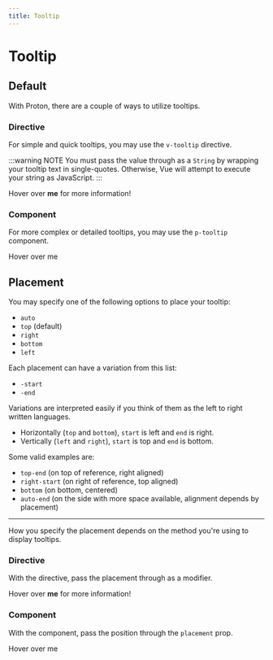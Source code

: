 ```yaml
---
title: Tooltip
---
```


# Tooltip

## Default
With Proton, there are a couple of ways to utilize tooltips.

### Directive
For simple and quick tooltips, you may use the `v-tooltip` directive.

:::warning NOTE
You must pass the value through as a `String` by wrapping your tooltip text in single-quotes. Otherwise, Vue will attempt to execute your string as JavaScript.
:::

<proton-example>
<p>Hover over <b v-tooltip="'Hello World'">me</b> for more information!</p>

<template slot="code">

```html
<p>Hover over <b v-tooltip="'Hello World'">me</b> for more information!</p>
```

</template>
</proton-example>

### Component
For more complex or detailed tooltips, you may use the `p-tooltip` component.

<proton-example>
<p-tooltip><p-button>Hover over me</p-button><template slot="content"><h1>Hello World!</h1><p>I'm a tooltip with HTML content!</p></template></p-tooltip>

<template slot="code">

```html
<p-tooltip>
    <p-button>Hover over me</p-button>

    <template slot="content">
        <h1>Hello World!</h1>
        <p>I'm a tooltip with HTML content!</p>
    </template>
</p-tooltip>
```

</template>
</proton-example>

## Placement
You may specify one of the following options to place your tooltip:

- `auto`
- `top` (default)
- `right`
- `bottom`
- `left`

Each placement can have a variation from this list:

- `-start`
- `-end`

Variations are interpreted easily if you think of them as the left to right written languages.

- Horizontally (`top` and `bottom`), `start` is left and `end` is right.
- Vertically (`left` and `right`), `start` is top and `end` is bottom.

Some valid examples are:

- `top-end` (on top of reference, right aligned)
- `right-start` (on right of reference, top aligned)
- `bottom` (on bottom, centered)
- `auto-end` (on the side with more space available, alignment depends by placement)

---

How you specify the placement depends on the method you're using to display tooltips.

### Directive
With the directive, pass the placement through as a modifier.

<proton-example>
<p>Hover over <b v-tooltip:bottom="'I will show on the bottom'">me</b> for more information!</p>

<template slot="code">

```html
<p>
    Hover over <b v-tooltip:bottom="'I will show on the bottom'">me</b> for more information!
</p>
```

</template>
</proton-example>

### Component
With the component, pass the position through the `placement` prop.

<proton-example>
<p-tooltip><p-button>Hover over me</p-button><template slot="content" placement="bottom"><h1>Hello World!</h1><p>I'm a tooltip with HTML content!</p></template></p-tooltip>

<template slot="code">

```html
<p-tooltip>
    <p-button>Hover over me</p-button>

    <template slot="content" placement="bottom">
        <h1>Hello World!</h1>
        <p>I'm a tooltip with HTML content!</p>
    </template>
</p-tooltip>
```

</template>
</proton-example>